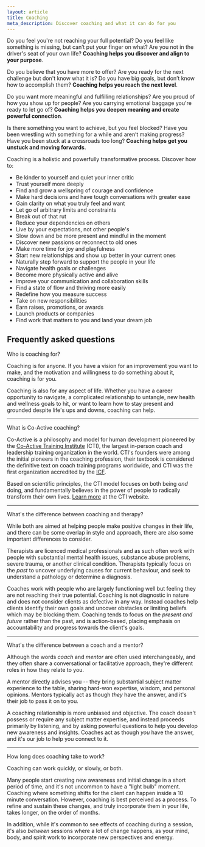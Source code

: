 ```yaml
---
layout: article
title: Coaching
meta_description: Discover coaching and what it can do for you
---
```



Do you feel you're not reaching your full potential? Do you feel like something is missing, but can’t put your finger on what? Are you not in the driver's seat of your own life? **Coaching helps you discover and align to your purpose**.

Do you believe that you have more to offer? Are you ready for the next challenge but don't know what it is? Do you have big goals, but don’t know how to accomplish them? **Coaching helps you reach the next level**.

Do you want more meaningful and fulfilling relationships? Are you proud of how you show up for people? Are you carrying emotional baggage you're ready to let go of? **Coaching helps you deepen meaning and create powerful connection**.

Is there something you want to achieve, but you feel blocked? Have you been wrestling with something for a while and aren’t making progress? Have you been stuck at a crossroads too long? **Coaching helps get you unstuck and moving forwards**.

Coaching is a holistic and powerfully transformative process. Discover how to:

- Be kinder to yourself and quiet your inner critic
- Trust yourself more deeply
- Find and grow a wellspring of courage and confidence
- Make hard decisions and have tough conversations with greater ease
- Gain clarity on what you truly feel and want
- Let go of arbitrary limits and constraints
- Break out of that rut
- Reduce your dependencies on others
- Live by your expectations, not other people's
- Slow down and be more present and mindful in the moment
- Discover new passions or reconnect to old ones
- Make more time for joy and playfulness
- Start new relationships and show up better in your current ones
- Naturally step forward to support the people in your life
- Navigate health goals or challenges
- Become more physically active and alive
- Improve your communication and collaboration skills
- Find a state of flow and thriving more easily
- Redefine how you measure success
- Take on new responsibilities
- Earn raises, promotions, or awards
- Launch products or companies
- Find work that matters to you and land your dream job

<h2 class="font-sans uppercase text-sm tracking-widest text-blue-400 mt-32 mb-12">Frequently asked questions</h2>

<div class="faq">
  <p class="faq__question">
    Who is coaching for?
  </p>
  <div class="faq__answer">
    <p>Coaching is for anyone. If you have a vision for an improvement you want to make, and the motivation and willingness to do something about it, coaching is for you.</p>
    <p>Coaching is also for any aspect of life. Whether you have a career opportunity to navigate, a complicated relationship to untangle, new health and wellness goals to hit, or want to learn how to stay present and grounded despite life's ups and downs, coaching can help.</p>
  </div>
</div>

<hr>

<div class="faq">
  <p class="faq__question">
    What is Co-Active coaching?
  </p>
  <div class="faq__answer">
    <p>Co-Active is a philosophy and model for human development pioneered by the <a href="https://coactive.com/">Co-Active Training Institute</a> (CTI), the largest in-person coach and leadership training organization in the world. CTI's founders were among the initial pioneers in the coaching profession, their textbook is considered the definitive text on coach training programs worldwide, and CTI was the first organization accredited by the <a href="https://coachfederation.org/">ICF</a>.</p>
    <p>Based on scientific principles, the CTI model focuses on both being <em>and</em> doing, and fundamentally believes in the power of people to radically transform their own lives. <a href="https://coactive.com/about/what-is-coactive/">Learn more</a> at the CTI website.</p>
  </div>
</div>

<hr>

<div class="faq">
  <p class="faq__question">
    What's the difference between coaching and therapy?
  </p>
  <div class="faq__answer">
    <p>While both are aimed at helping people make positive changes in their life, and there can be some overlap in style and approach, there are also some important differences to consider.</p>
    <p>Therapists are licenced medical professionals and as such often work with people with substantial mental health issues, substance abuse problems, severe trauma, or another clinical condition. Therapists typically focus on the <em>past</em> to uncover underlying causes for current behaviour, and seek to understand a pathology or determine a diagnosis.</p>
    <p>Coaches work with people who are largely functioning well but feeling they are not reaching their true potential. Coaching  is not diagnostic in nature and does not consider clients as defective in any way. Instead coaches help clients identify their own goals and uncover obstacles or limiting beliefs which may be blocking them. Coaching tends to focus on the <em>present and future</em> rather than the past, and is action-based, placing emphasis on accountability and progress towards the client's goals.</p>
  </div>
</div>

<hr>

<div class="faq">
  <p class="faq__question">
    What's the difference between a coach and a mentor?
  </p>
  <div class="faq__answer">
    <p>Although the words <em>coach</em> and <em>mentor</em> are often used interchangeably, and they often share a conversational or facilitative approach, they're different roles in how they relate to you.</p>
    <p>A mentor directly advises you -- they bring substantial subject matter experience to the table, sharing hard-won expertise, wisdom, and personal opinions. Mentors typically act as though <em>they</em> have the answer, and it's their job to pass it on to you.</p>
    <p>A coaching relationship is more unbiased and objective. The coach doesn't possess or require any subject matter expertise, and instead proceeds primarily by listening, and by asking powerful questions to help you develop new awareness and insights. Coaches act as though <em>you</em> have the answer, and it's our job to help you connect to it.</p>
  </div>
</div>

<hr>

<div class="faq">
  <p class="faq__question">
    How long does coaching take to work?
  </p>
  <div class="faq__answer">
    <p>Coaching can work quickly, or slowly, or both.</p>
    <p>Many people start creating new awareness and initial change in a short period of time, and it's not uncommon to have a "light bulb" moment. Coaching where something shifts for the client can happen inside a 10 minute conversation. However, coaching is best perceived as a process. To refine and sustain these changes, and truly incorporate them in your life, takes longer, on the order of months.</p>
    <p>In addition, while it's common to see effects of coaching during a session, it's also <em>between</em> sessions where a lot of change happens, as your mind, body, and spirit work to incorporate new perspectives and energy.</p>
  </div>
</div>

